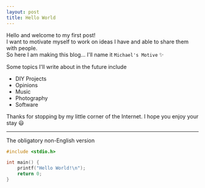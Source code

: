```yaml
---
layout: post
title: Hello World
---
```


Hello and welcome to my first post!\
I want to motivate myself to work on ideas I have and able to share them with people.\
So here I am making this blog...  I'll name it `Michael's Motive` :sparkles:

Some topics I'll write about in the future include

- DIY Projects
- Opinions
- Music
- Photography
- Software

Thanks for stopping by my little corner of the Internet. I hope you enjoy your stay :smiley:

---

The obligatory non-English version

```c
#include <stdio.h>

int main() {
    printf("Hello World!\n");
    return 0;
}
```
